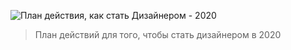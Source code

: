 ![План действия, как стать Дизайнером - 2020](https://imgur.com/Pz8qZqU.png)
> План действий для того, чтобы стать дизайнером в 2020
